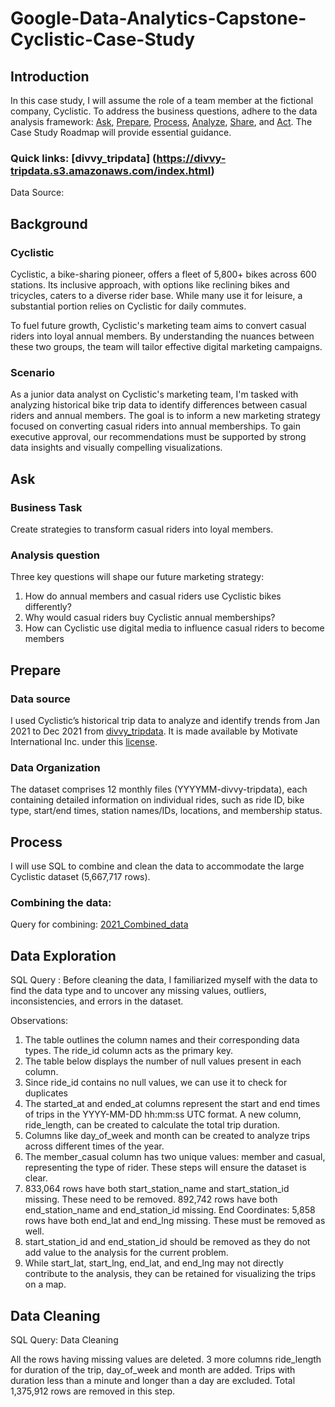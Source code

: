 # Google-Data-Analytics-Capstone-Cyclistic-Case-Study

## Introduction
In this case study, I will assume the role of a team member at the fictional company, Cyclistic. To address the business questions, adhere to the data analysis framework: [Ask](https://github.com/Niharika040/Google-Data-Analytics-Capstone-Cyclistic-Case-Study/edit/main/README.md#ask), [Prepare](https://github.com/Niharika040/Google-Data-Analytics-Capstone-Cyclistic-Case-Study/edit/main/README.md), [Process](https://github.com/Niharika040/Google-Data-Analytics-Capstone-Cyclistic-Case-Study/edit/main/README.md), [Analyze](https://github.com/Niharika040/Google-Data-Analytics-Capstone-Cyclistic-Case-Study/edit/main/README.md), [Share](https://github.com/Niharika040/Google-Data-Analytics-Capstone-Cyclistic-Case-Study/edit/main/README.md), and [Act](https://github.com/Niharika040/Google-Data-Analytics-Capstone-Cyclistic-Case-Study/edit/main/README.md). The Case Study Roadmap will provide essential guidance.

### Quick links: [divvy_tripdata] (https://divvy-tripdata.s3.amazonaws.com/index.html)
Data Source:

## Background
### Cyclistic
Cyclistic, a bike-sharing pioneer, offers a fleet of 5,800+ bikes across 600 stations. Its inclusive approach, with options like reclining bikes and tricycles, caters to a diverse rider base. While many use it for leisure, a substantial portion relies on Cyclistic for daily commutes.

To fuel future growth, Cyclistic's marketing team aims to convert casual riders into loyal annual members. By understanding the nuances between these two groups, the team will tailor effective digital marketing campaigns.

### Scenario
As a junior data analyst on Cyclistic's marketing team, I'm tasked with analyzing historical bike trip data to identify differences between casual riders and annual members. The goal is to inform a new marketing strategy focused on converting casual riders into annual memberships. To gain executive approval, our recommendations must be supported by strong data insights and visually compelling visualizations.

## Ask

### Business Task
Create strategies to transform casual riders into loyal members.

### Analysis question
Three key questions will shape our future marketing strategy:
1. How do annual members and casual riders use Cyclistic bikes differently?
2. Why would casual riders buy Cyclistic annual memberships?
3. How can Cyclistic use digital media to influence casual riders to become members
   

## Prepare
### Data source
I used Cyclistic’s historical trip data to analyze and identify trends from Jan 2021 to Dec 2021 from [divvy_tripdata](https://divvy-tripdata.s3.amazonaws.com/index.html). It is made available by Motivate International Inc. under this [license](https://www.divvybikes.com/data-license-agreement).


### Data Organization
The dataset comprises 12 monthly files (YYYYMM-divvy-tripdata), each containing detailed information on individual rides, such as ride ID, bike type, start/end times, station names/IDs, locations, and membership status.

## Process
I will use SQL to combine and clean the data to accommodate the large Cyclistic dataset (5,667,717 rows).
### Combining the data:
Query for combining: [2021_Combined_data](2021_combined_data.sql)

## Data Exploration
 SQL Query : 
 Before cleaning the data, I familiarized myself with the data to find the data type and to uncover any missing values, outliers, inconsistencies, and errors in the dataset.

Observations:

1. The table outlines the column names and their corresponding data types. The ride_id column acts as the primary key.
2. The table below displays the number of null values present in each column.
3. Since ride_id contains no null values, we can use it to check for duplicates
4. The started_at and ended_at columns represent the start and end times of trips in the YYYY-MM-DD hh:mm:ss UTC format. A new column, ride_length, can be created to calculate the total trip duration.
5. Columns like day_of_week and month can be created to analyze trips across different times of the year.
6. The member_casual column has two unique values: member and casual, representing the type of rider.
These steps will ensure the dataset is clear.
7. 833,064 rows have both start_station_name and start_station_id missing. These need to be removed. 892,742 rows have both end_station_name and end_station_id missing. End Coordinates: 5,858 rows have both end_lat and end_lng missing. These must be removed as well.
8. start_station_id and end_station_id should be removed as they do not add value to the analysis for the current problem.
9. While start_lat, start_lng, end_lat, and end_lng may not directly contribute to the analysis, they can be retained for visualizing the trips on a map.

## Data Cleaning
SQL Query: Data Cleaning

All the rows having missing values are deleted.
3 more columns ride_length for duration of the trip, day_of_week and month are added.
Trips with duration less than a minute and longer than a day are excluded.
Total 1,375,912 rows are removed in this step.
